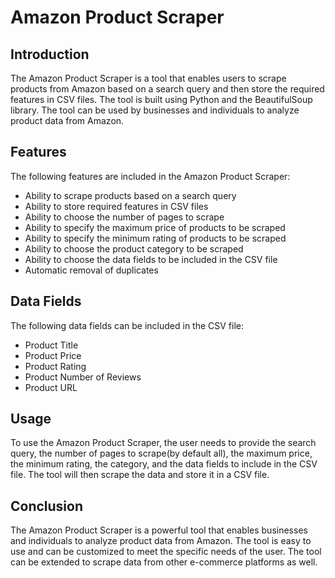 # Amazon Product Scraper
## Introduction
The Amazon Product Scraper is a tool that enables users to scrape products from Amazon based on a search query and then store the required features in CSV files. The tool is built using Python and the BeautifulSoup library. The tool can be used by businesses and individuals to analyze product data from Amazon.

## Features
The following features are included in the Amazon Product Scraper:

 * Ability to scrape products based on a search query
 * Ability to store required features in CSV files
 * Ability to choose the number of pages to scrape
 * Ability to specify the maximum price of products to be scraped
 * Ability to specify the minimum rating of products to be scraped
 * Ability to choose the product category to be scraped
 * Ability to choose the data fields to be included in the CSV file
 * Automatic removal of duplicates
## Data Fields
The following data fields can be included in the CSV file:

 * Product Title
 * Product Price
 * Product Rating
 * Product Number of Reviews
 * Product URL
## Usage
To use the Amazon Product Scraper, the user needs to provide the search query, the number of pages to scrape(by default all), the maximum price, the minimum rating, the category, and the data fields to include in the CSV file. The tool will then scrape the data and store it in a CSV file.

## Conclusion
The Amazon Product Scraper is a powerful tool that enables businesses and individuals to analyze product data from Amazon. The tool is easy to use and can be customized to meet the specific needs of the user. The tool can be extended to scrape data from other e-commerce platforms as well.

